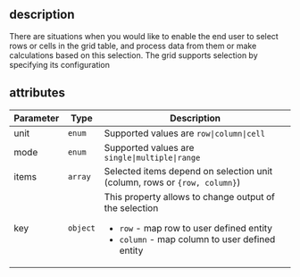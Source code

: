 ## description
There are situations when you would like to enable the end user to select rows or cells in the grid table, and process data from them or make calculations based on this selection. The grid supports selection by specifying its configuration

## attributes
<table class="attributes">
<thead>
	<tr>
		<th>Parameter</th>
		<th>Type</th>
		<th>Description</th>
	</tr>
</thead>
<tbody>
	<tr>
	  <td>unit</td>
	  <td><code>enum</code></td>
	  <td>Supported values are <code>row|column|cell</code>  
	  </td>
	</tr>	
	<tr>
	  <td>mode</td>
	  <td><code>enum</code></td>
	  <td>Supported values are <code>single|multiple|range</code>  
	  </td>
	</tr>
	<tr>
	  <td>items</td>
	  <td><code>array</code></td>
	  <td>Selected items depend on selection unit (column, rows or <code>{row, column}</code>)  
	  </td>
	</tr>
	<tr>
	  <td>key</td>
	  <td><code>object</code></td>
	  <td>This property allows to change output of the selection
	    <ul>
			 <li><code>row</code> - map row to user defined entity</li>
			 <li><code>column</code> - map column to user defined entity </li>
	    </ul>
	  </td>
	</tr>					
						
</tbody>
